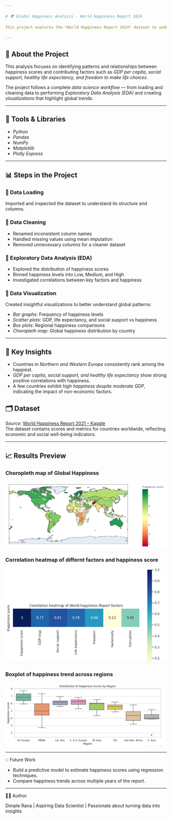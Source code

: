 ```yaml
---

# 🌍 Glodal Happiness Analysis - World Happiness Report 2024

This project explores the *World Happiness Report 2024* dataset to understand how different social, economic, and health factors influence happiness levels across countries.

---
```


## 📘 About the Project
This analysis focuses on identifying patterns and relationships between happiness scores and contributing factors such as *GDP per capita,* *social support,* *healthy life expectancy, and* *freedom to make life choices*.  

The project follows a complete *data science workflow* — from loading and cleaning data to performing *Exploratory Data Analysis (EDA)* and creating *visualizations* that highlight global trends.

---

## 🧰 Tools & Libraries
- *Python*
- *Pandas*
- *NumPy*
- *Matplotlib*
- *Plotly Express*

---

## 📊 Steps in the Project

### ⿡ Data Loading  
Imported and inspected the dataset to understand its structure and columns.

### ⿢ Data Cleaning  
- Renamed inconsistent column names  
- Handled missing values using mean imputation  
- Removed unnecessary columns for a cleaner dataset  

### ⿣ Exploratory Data Analysis (EDA)  
- Explored the distribution of happiness scores  
- Binned happiness levels into Low, Medium, and High  
- Investigated correlations between key factors and happiness  

### ⿤ Data Visualization  
Created insightful visualizations to better understand global patterns:
- *Bar graphs*: Frequency of happiness levels  
- *Scatter plots*: GDP, life expectancy, and social support vs happiness  
- *Box plots*: Regional happiness comparisons  
- *Choropleth map*: Global happiness distribution by country  

---

## 🌟 Key Insights
- Countries in *Northern and Western Europe* consistently rank among the happiest.  
- *GDP per capita, social support, and healthy life expectancy* show strong positive correlations with happiness.  
- A few countries exhibit *high happiness despite moderate GDP*, indicating the impact of non-economic factors.  

## 🗂 Dataset
*Source:* [World Happiness Report 2021 – Kaggle](data/World-happiness-report-2024.csv)  
The dataset contains scores and metrics for countries worldwide, reflecting economic and social well-being indicators.

---

## 📈 Results Preview
### Choropleth map of Global Happiness
![Choropleth Map](images/Choropleth%20map.png)

### Correlation heatmap of differnt factors and happiness score
![Correlation Heatmap](images/Correlation%20heatmap.png)

### Boxplot of happiness trend across regions
![Regions boxplot](images/Regions%20boxplot.png)


---

💡 Future Work

* Build a predictive model to estimate happiness scores using regression techniques.
* Compare happiness trends across multiple years of the report.

---

👩‍💻 Author

Dimple Rana |
Aspiring Data Scientist | Passionate about turning data into insights





